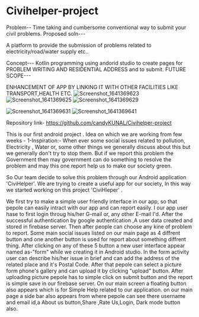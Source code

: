 # Civihelper-project


Problem-- Time taking and cumbersome conventional way to submit your civil problems.
Proposed soln---

A platform to provide the submission of problems related to electricity/road/water supply etc..

Concept---
 Kotlin programming using andorid studio to create pages for PROBLEM WRITING AND RESIDENTIAL ADDRESS and to submit.
FUTURE SCOPE---

ENHANCEMENT OF APP BY LINKING IT WITH OTHER FACILITIES LIKE TRANSPORT,HEALTH ETC.
![Screenshot_1641369623](https://user-images.githubusercontent.com/96365499/148186088-722ef821-3ef9-4461-9f8c-803d78aae833.png)
![Screenshot_1641369625](https://user-images.githubusercontent.com/96365499/148186102-3187cf0e-5beb-427f-be04-78f07886dd6c.png)
![Screenshot_1641369629](https://user-images.githubusercontent.com/96365499/148186113-4b54bcbd-3898-4d56-899e-d2323e1246e8.png)

![Screenshot_1641369631](https://user-images.githubusercontent.com/96365499/148186128-92f2696a-7c0b-4754-b5c5-36d08e23dfa3.png)
![Screenshot_1641369641](https://user-images.githubusercontent.com/96365499/148186147-937f427c-87be-43bc-b80a-037dc2563fb1.png)



Repository link- https://github.com/candyKUNAL/Civihelper-project


This is our first android project .
Idea on which we are working from few weeks -
1-Inspiration:-
When ever some social issues related to pollution, Electricity , Water or, some other things we generally discuss about this but we generally don't try to stop them.
But if we report this problem the Government then may government can do something to resolve the problem and may this one report help us to make our society green.

So Our team decide to solve this problem through our Android application 'CiviHelper'.
We are trying to create a useful app for our society, In this way we started working on this project 'CiviHleper' .


We first try to make a simple user friendly interface in our app, so that pepole can easily intract with our app and can report easily.
I our app user hase to first login throug his/her G-mail or, any other E-mail I'd.
After the successful authentication by google authentication ,A user data created and stored in firebase server.
Then after people can choose any kine of problem to report.
Some main social issues listed on our main page as 4 diffrent button and one another button is used for report about something diffrent thing.
After clicking on any of these 5 button a new user interface appear named as-"form" while we creating it in Android studio.
In the form activity user can describe his/her issue in brief and can add the address of the related place and it's Postal Code.
After that pepole can select a picture form phone's gallery and can upload it by clicking "upload" button.
After uploading picture pepole has to simple click on submit button and the report is simple save in our firebase server.
On our main screen a floating button also appears which is for Simple Help related to our application.
on our main page a side bar also appears from where pepole can see there username and email id,a About us button,Share ,Rate Us,Login, Dark mode button also.
